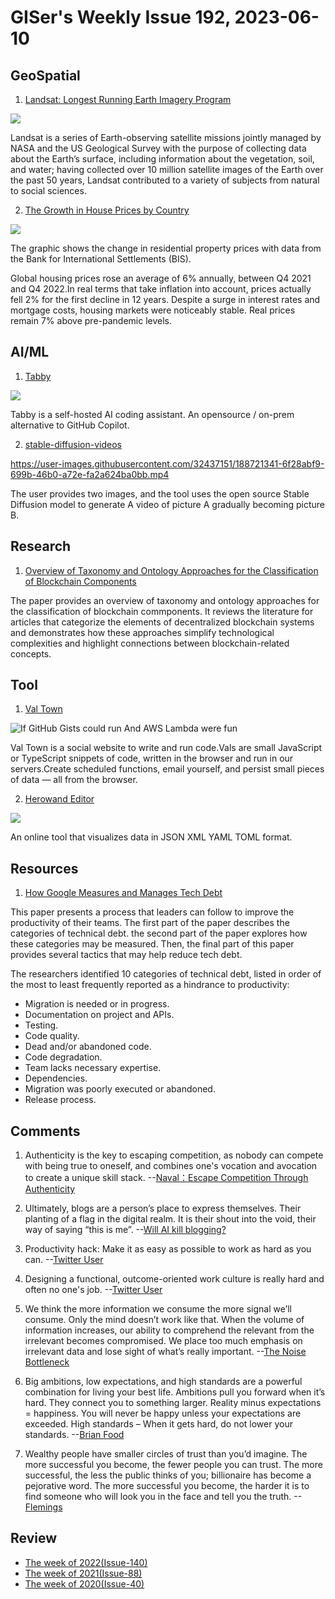 # GISer's Weekly Issue 192, 2023-06-10

## GeoSpatial

1. [Landsat: Longest Running Earth Imagery Program](https://www.geographyrealm.com/landsat-satellite-imagery/)

![](https://cdn.shortpixel.ai/spai/q_lossy+w_810+h_462+to_webp+ret_img/https://www.geographyrealm.com/wp-content/uploads/2022/07/landsat-1-and-8-comparison.jpg)

Landsat is a series of Earth-observing satellite missions jointly managed by NASA and the US Geological Survey with the purpose of collecting data about the Earth’s surface, including information about the vegetation, soil, and water; having collected over 10 million satellite images of the Earth over the past 50 years, Landsat contributed to a variety of subjects from natural to social sciences.

2. [The Growth in House Prices by Country](https://www.visualcapitalist.com/the-growth-in-house-prices-by-country/)

![](https://www.visualcapitalist.com/wp-content/uploads/2023/06/MIAMHOUSING-REAL.jpeg)

The graphic shows the change in residential property prices with data from the Bank for International Settlements (BIS).

Global housing prices rose an average of 6% annually, between Q4 2021 and Q4 2022.In real terms that take inflation into account, prices actually fell 2% for the first decline in 12 years. Despite a surge in interest rates and mortgage costs, housing markets were noticeably stable. Real prices remain 7% above pre-pandemic levels.

## AI/ML

1. [Tabby](https://github.com/TabbyML/tabby)

![](https://user-images.githubusercontent.com/388154/230440226-9bc01d05-9f57-478b-b04d-81184eba14ca.gif)

Tabby is a self-hosted AI coding assistant. An opensource / on-prem alternative to GitHub Copilot.

2. [stable-diffusion-videos](https://github.com/nateraw/stable-diffusion-videos)

https://user-images.githubusercontent.com/32437151/188721341-6f28abf9-699b-46b0-a72e-fa2a624ba0bb.mp4

The user provides two images, and the tool uses the open source Stable Diffusion model to generate A video of picture A gradually becoming picture B.

## Research

1. [Overview of Taxonomy and Ontology Approaches for the Classification of Blockchain Components](<https://www.wseas.com/journals/cr/2023/a085118-002(2023).pdf>)

The paper provides an overview of taxonomy and ontology approaches for the classification of blockchain commponents. It reviews the literature for articles that categorize the elements of decentralized blockchain systems and demonstrates how these approaches simplify technological complexities and highlight connections between blockchain-related concepts.

## Tool

1. [Val Town](https://www.val.town/)

![If GitHub Gists could run And AWS Lambda were fun](https://www.val.town/build/_assets/val-notated-230511@2x-VQQSTPU2.png)

Val Town is a social website to write and run code.Vals are small JavaScript or TypeScript snippets of code, written in the browser and run in our servers.Create scheduled functions, email yourself, and persist small pieces of data — all from the browser.

2. [Herowand Editor](https://editor.herowand.com/)

![](https://cdn.beekka.com/blogimg/asset/202304/bg2023041703.webp)

An online tool that visualizes data in JSON XML YAML TOML format.

## Resources

1. [How Google Measures and Manages Tech Debt](https://newsletter.abinoda.com/p/measuring-and-managing-tech-debt)

This paper presents a process that leaders can follow to improve the productivity of their teams. The first part of the paper describes the categories of technical debt. the second part of the paper explores how these categories may be measured. Then, the final part of this paper provides several tactics that may help reduce tech debt.

The researchers identified 10 categories of technical debt, listed in order of the most to least frequently reported as a hindrance to productivity:

- Migration is needed or in progress.
- Documentation on project and APIs.
- Testing.
- Code quality.
- Dead and/or abandoned code.
- Code degradation.
- Team lacks necessary expertise.
- Dependencies.
- Migration was poorly executed or abandoned.
- Release process.

## Comments

1. Authenticity is the key to escaping competition, as nobody can compete with being true to oneself, and combines one's vocation and avocation to create a unique skill stack.
   --[Naval：Escape Competition Through Authenticity](https://nav.al/competition-authenticity)

2. Ultimately, blogs are a person’s place to express themselves. Their planting of a flag in the digital realm. It is their shout into the void, their way of saying “this is me”.
   --[Will AI kill blogging?](https://herman.bearblog.dev/will-ai-kill-blogging/)

3. Productivity hack: Make it as easy as possible to work as hard as you can.
   --[Twitter User](https://twitter.com/AlexHormozi/status/1662995079366344705)

4. Designing a functional, outcome-oriented work culture is really hard and often no one's job.
   --[Twitter User](https://twitter.com/mulegirl/status/1666618801910349824)

5. We think the more information we consume the more signal we’ll consume. Only the mind doesn’t work like that. When the volume of information increases, our ability to comprehend the relevant from the irrelevant becomes compromised. We place too much emphasis on irrelevant data and lose sight of what’s really important.
   --[The Noise Bottleneck](https://fs.blog/noise-and-signal-nassim-taleb/)

6. Big ambitions, low expectations, and high standards are a powerful combination for living your best life. Ambitions pull you forward when it’s hard. They connect you to something larger. Reality minus expectations = happiness. You will never be happy unless your expectations are exceeded. High standards – When it gets hard, do not lower your standards.
   --[Brian Food](https://ctt.ec/f7083)

7. Wealthy people have smaller circles of trust than you’d imagine. The more successful you become, the fewer people you can trust. The more successful, the less the public thinks of you; billionaire has become a pejorative word. The more successful you become, the harder it is to find someone who will look you in the face and tell you the truth.
   --[Flemings](https://www.vice.com/en/article/bvjm9z/the-man-who-knows-what-the-worlds-richest-people-want-and-how-to-get-it)

## Review

- [The week of 2022(Issue-140)](../2022/issue-140.md)
- [The week of 2021(Issue-88)](../2021/issue-88.md)
- [The week of 2020(Issue-40)](../2020/issue-40.md)
